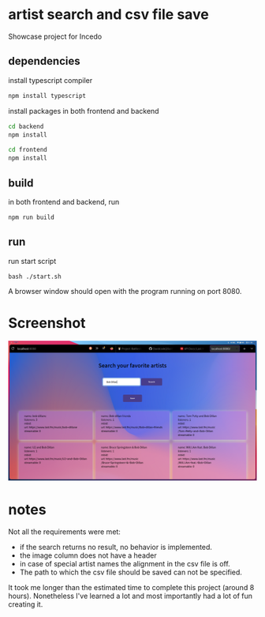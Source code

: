 # artist search and csv file save

Showcase project for Incedo

## dependencies

install typescript compiler

```bash
npm install typescript
```

install packages in both frontend and backend

```bash
cd backend
npm install
```

```bash
cd frontend
npm install
```

## build

in both frontend and backend, run 

```bash
npm run build
```

## run

run start script

```
bash ./start.sh
```

A browser window should open with the program running on port 8080.

# Screenshot

![](screenshot.png)

# notes

Not all the requirements were met:
- if the search returns no result, no behavior is implemented.
- the image column does not have a header
- in case of special artist names the alignment in the csv file is off.
- The path to which the csv file should be saved can not be specified.

It took me longer than the estimated time to complete this project (around 8 hours).
Nonetheless I've learned a lot and most importantly had a lot of fun creating it.
